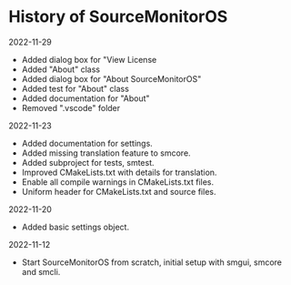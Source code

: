 # History of SourceMonitorOS

2022-11-29

* Added dialog box for "View License
* Added "About" class
* Added dialog box for "About SourceMonitorOS"
* Added test for "About" class
* Added documentation for "About"
* Removed ".vscode" folder

2022-11-23

* Added documentation for settings.
* Added missing translation feature to smcore.
* Added subproject for tests, smtest.
* Improved CMakeLists.txt with details for translation.
* Enable all compile warnings in CMakeLists.txt files.
* Uniform header for CMakeLists.txt and source files.

2022-11-20

* Added basic settings object.

2022-11-12

* Start SourceMonitorOS from scratch, initial setup with smgui, smcore and smcli.
